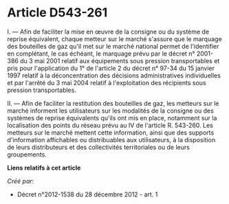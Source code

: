 # Article D543-261

I. ― Afin de faciliter la mise en œuvre de la consigne ou du système de reprise équivalent, chaque metteur sur le marché
s'assure que le marquage des bouteilles de gaz qu'il met sur le marché national permet de l'identifier en complétant, le cas
échéant, le marquage prévu par le décret n° 2001-386 du 3 mai 2001 relatif aux équipements sous pression transportables et
pris pour l'application du 1° de l'article 2 du décret n° 97-34 du 15 janvier 1997 relatif à la déconcentration des décisions
administratives individuelles et par l'arrêté du 3 mai 2004 relatif à l'exploitation des récipients sous pression
transportables.

II. ― Afin de faciliter la restitution des bouteilles de gaz, les metteurs sur le marché informent les utilisateurs sur les
modalités de la consigne ou des systèmes de reprise équivalents qu'ils ont mis en place, notamment sur la localisation des
points du réseau prévu au IV de l'article R. 543-260. Les metteurs sur le marché mettent cette information, ainsi que des
supports d'information affichables ou distribuables aux utilisateurs, à la disposition de leurs distributeurs et des
collectivités territoriales ou de leurs groupements.

**Liens relatifs à cet article**

_Créé par_:

  - Décret n°2012-1538 du 28 décembre 2012 - art. 1
